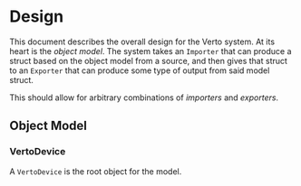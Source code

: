 # Design
This document describes the overall design for the Verto system. At its heart is
the _object model_. The system takes an `Importer` that can produce a struct
based on the object model from a source, and then gives that struct to an
`Exporter` that can produce some type of output from said model struct.

This should allow for arbitrary combinations of _importers_ and _exporters_.

##  Object Model
### VertoDevice
A `VertoDevice` is the root object for the model.
